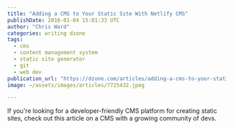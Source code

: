 ```yaml
---
title: "Adding a CMS to Your Static Site With Netlify CMS"
publishDate: 2018-01-04 15:01:33 UTC
author: "Chris Ward"
categories: writing dzone
tags:
  - cms
  - content management system
  - static site generator
  - git
  - web dev
publication_url: "https://dzone.com/articles/adding-a-cms-to-your-static-site-with-netlify-cms"
image: ~/assets/images/articles/7725432.jpeg

---
```

If you're looking for a developer-friendly CMS platform for creating static sites, check out this article on a CMS with a growing community of devs.

